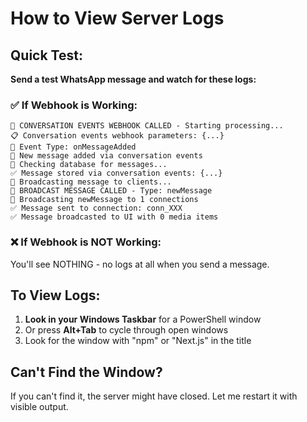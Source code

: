 # How to View Server Logs

## Quick Test:

**Send a test WhatsApp message and watch for these logs:**

### ✅ If Webhook is Working:
```
🔔 CONVERSATION EVENTS WEBHOOK CALLED - Starting processing...
📋 Conversation events webhook parameters: {...}
🎯 Event Type: onMessageAdded
📨 New message added via conversation events
🔄 Checking database for messages...
✅ Message stored via conversation events: {...}
📡 Broadcasting message to clients...
📡 BROADCAST MESSAGE CALLED - Type: newMessage
📡 Broadcasting newMessage to 1 connections
✅ Message sent to connection: conn_XXX
✅ Message broadcasted to UI with 0 media items
```

### ❌ If Webhook is NOT Working:
You'll see NOTHING - no logs at all when you send a message.

## To View Logs:

1. **Look in your Windows Taskbar** for a PowerShell window
2. Or press **Alt+Tab** to cycle through open windows
3. Look for the window with "npm" or "Next.js" in the title

## Can't Find the Window?

If you can't find it, the server might have closed. Let me restart it with visible output.

